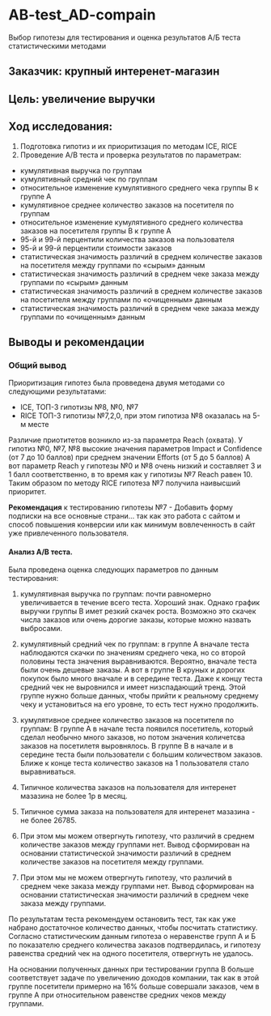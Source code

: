 # AB-test_AD-compain
Выбор гипотезы для тестирования и оценка результатов А/Б теста статистическими методами

## Заказчик: крупный интеренет-магазин
## Цель: увеличение выручки

## Ход исследования:
1. Подготовка гипотиз и их приоритизация по методам ICE, RICE
2. Проведение А/В теста и проверка результатов по параметрам:
  -  кумулятивная выручка по группам
  -  кумулятивный средний чек по группам
  -  относительное изменение кумулятивного среднего чека группы B к группе A
  -  кумулятивное среднее количество заказов на посетителя по группам
  -  относительное изменение кумулятивного среднего количества заказов на посетителя группы B к группе A
  -  95-й и 99-й перцентили количества заказов на пользователя
  -  95-й и 99-й перцентили стоимости заказов
  -  cтатистическая значимость различий в среднем количестве заказов на посетителя между группами по «сырым» данным
  -  статистическая значимость различий в среднем чеке заказа между группами по «сырым» данным
  -  статистическая значимость различий в среднем количестве заказов на посетителя между группами по «очищенным» данным
  -  статистическая значимость различий в среднем чеке заказа между группами по «очищенным» данным

## Выводы и рекомендации
### Общий вывод

Приоритизация гипотез была провведена двумя методами со следующими результатами: 
-  ICE, ТОП-3 гипотизы №8, №0, №7
-  RICE ТОП-3 гипотизы №7,2,0, при этом гипотиза №8 оказалась на 5-м месте

Различие приотитетов возникло из-за параметра Reach (охвата).
У гипотиз №0, №7, №8 высокие значения параметров Impact и Confidence (от 7 до 10 баллов)  при среднем значении Efforts (от 5 до 5 баллов)
А вот параметр Reach у гипотезы №0 и №8 очень низкий и составляет 3 и 1 балл соответственно, в то время как у гипотизы №7 Reach равен 10. Таким образом по методу RICE гипотеза №7 получила наивысший приоритет.

<b>Рекомендация</b> к тестированию гипотезы №7 - Добавить форму подписки на все основные страни...	так как это работа с сайтом и способ повышения конверсии или как минимум вовлеченность в сайт уже привлеченного пользователя.


#### Анализ А/В теста.
Была проведена оценка следующих параметров по данным тестирования:

1. кумулятивная выручка по группам: почти равномерно увеличивается в течение всего теста. Хороший знак. Однако график выручки группы В имет резкий скачек роста. Возможно это скачек числа заказов или очень дорогие заказы, которые можно назвать выбросами.

2. кумулятивный средний чек по группам: в группе А вначале теста наблюдаются скачки по значениям среднего чека, но со второй половины теста значения выравниваются. Вероятно,  вначале теста были очень дешевые заказы.
А вот в группе В круных и дорогих покупок было много вначале и в середине теста. Даже к концу теста средний чек не выровнился и имеет низспадающий тренд. Этой группе нужно больше данных, чтобы прийти к реальному среднему чеку и установиться на его уровне, то есть тест нужно продолжить.

3. кумулятивное среднее количество заказов на посетителя по группам: В группе А в начале теста появился посетитель, который сделал необычно много заказов, но потом значения количетсва заказов на посетилетя выровнялось.
В группе В в начале и в середине теста были пользователи с большим количеством заказов. Ближе к конце теста количество заказов на 1 пользователя стало выравниваться.

4. Типичное количества заказов на пользователя для интеренет мазазина не более 1р в месяц.
5. Типичное сумма заказа на пользователя для интеренет мазазина - не более 26785.

6. При этом мы можем отвергнуть гипотезу, что различий в среднем количестве заказов между группами нет. Вывод сформирован на основании cтатистической значимости различий в среднем количестве заказов на посетителя между группами.
7. При этом мы не можем отвергнуть гипотезу, что различий в среднем  чеке заказа между группами нет. Вывод сформирован на основании статистическая значимости различий в среднем чеке заказа между группами.

По результатам теста рекомендуем остановить тест, так как уже набрано достаточное количество данных, чтобы посчитать статистику.
Согласно статистическим данным гипотеза о неравенстве групп А и Б по показателю среднего количества заказов подтвердилась, и гипотезу равенства средний чек на одного посетителя, отвергнуть не удалось.

На основании полученных данных при тестировании группа В больше соответствует задаче по увеличению доходов компании, так как в этой группе посетители примерно на 16% больше совершали заказов, чем в группе А при относительном равенстве средних чеков между группами.
 
